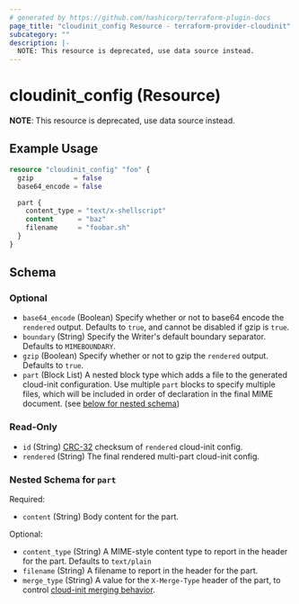```yaml
---
# generated by https://github.com/hashicorp/terraform-plugin-docs
page_title: "cloudinit_config Resource - terraform-provider-cloudinit"
subcategory: ""
description: |-
  NOTE: This resource is deprecated, use data source instead.
---
```


# cloudinit_config (Resource)

**NOTE**: This resource is deprecated, use data source instead.

## Example Usage

```terraform
resource "cloudinit_config" "foo" {
  gzip          = false
  base64_encode = false

  part {
    content_type = "text/x-shellscript"
    content      = "baz"
    filename     = "foobar.sh"
  }
}
```

<!-- schema generated by tfplugindocs -->
## Schema

### Optional

- `base64_encode` (Boolean) Specify whether or not to base64 encode the `rendered` output. Defaults to `true`, and cannot be disabled if gzip is `true`.
- `boundary` (String) Specify the Writer's default boundary separator. Defaults to `MIMEBOUNDARY`.
- `gzip` (Boolean) Specify whether or not to gzip the `rendered` output. Defaults to `true`.
- `part` (Block List) A nested block type which adds a file to the generated cloud-init configuration. Use multiple `part` blocks to specify multiple files, which will be included in order of declaration in the final MIME document. (see [below for nested schema](#nestedblock--part))

### Read-Only

- `id` (String) [CRC-32](https://pkg.go.dev/hash/crc32) checksum of `rendered` cloud-init config.
- `rendered` (String) The final rendered multi-part cloud-init config.

<a id="nestedblock--part"></a>
### Nested Schema for `part`

Required:

- `content` (String) Body content for the part.

Optional:

- `content_type` (String) A MIME-style content type to report in the header for the part. Defaults to `text/plain`
- `filename` (String) A filename to report in the header for the part.
- `merge_type` (String) A value for the `X-Merge-Type` header of the part, to control [cloud-init merging behavior](https://cloudinit.readthedocs.io/en/latest/reference/merging.html).


